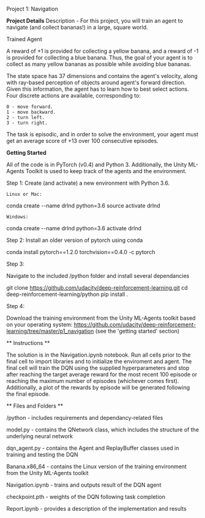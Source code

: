 Project 1: Navigation

**Project Details**
Description - 
For this project, you will train an agent to navigate (and collect bananas!) in a large, square world.

Trained Agent

A reward of +1 is provided for collecting a yellow banana, and a reward of -1 is provided for collecting a blue banana. Thus, the goal of your agent is to collect as many yellow bananas as possible while avoiding blue bananas.

The state space has 37 dimensions and contains the agent's velocity, along with ray-based perception of objects around agent's forward direction. Given this information, the agent has to learn how to best select actions. Four discrete actions are available, corresponding to:

    0 - move forward.
    1 - move backward.
    2 - turn left.
    3 - turn right.

The task is episodic, and in order to solve the environment, your agent must get an average score of +13 over 100 consecutive episodes.

**Getting Started**

All of the code is in PyTorch (v0.4) and Python 3. Additionally, the Unity ML-Agents Toolkit is used to keep track of the agents and the environment.

Step 1: Create (and activate) a new environment with Python 3.6.

    Linux or Mac:

conda create --name drlnd python=3.6
source activate drlnd

    Windows:

conda create --name drlnd python=3.6 
activate drlnd

Step 2: 
Install an older version of pytorch using conda

conda install pytorch==1.2.0 torchvision==0.4.0 -c pytorch

Step 3: 

Navigate to the included /python folder and install several dependancies 

git clone https://github.com/udacity/deep-reinforcement-learning.git
cd deep-reinforcement-learning/python
pip install .

Step 4:

Download the training environment from the Unity ML-Agents toolkit based on your operating system: 
https://github.com/udacity/deep-reinforcement-learning/tree/master/p1_navigation (see the 'getting started' section)

** Instructions **

The solution is in the Navigation.ipynb notebook.
Run all cells prior to the final cell to import libraries and to initialize the enviroment and agent.
The final cell will train the DQN using the supplied hyperparameters and stop after reaching the target average reward for the most recent 100 episode or reaching
the maximum number of episodes (whichever comes first). Additionally, a plot of the rewards by episode will be generated following the final episode.


** Files and Folders **

/python - includes requirements and dependancy-related files

model.py - contains the QNetwork class, which includes the structure of the underlying neural network

dqn_agent.py - contains the Agent and ReplayBuffer classes used in training and testing the DQN

Banana.x86_64 - contains the Linux version of the training environment from the Unity ML-Agents toolkit

Navigation.ipynb - trains and outputs result of the DQN agent

checkpoint.pth - weights of the DQN following task completion

Report.ipynb - provides a description of the implementation and results

